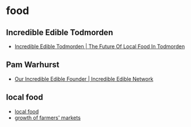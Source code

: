 # food

## Incredible Edible Todmorden

- [Incredible Edible Todmorden | The Future Of Local Food In Todmorden](https://www.incredible-edible-todmorden.co.uk/blogs/spinning-the-three-plates-pam-tells-the-story)

## Pam Warhurst

- [Our Incredible Edible Founder | Incredible Edible Network](http://incredibleediblenetwork.org.uk/our-incredible-edible-founder)

## local food

- [local food ](http://www.google.com.tw/search?q=%22local+food%22&num=100&gws_rd=ssl&tbm=isch&tbo=u&source=univ&sa=X)
- [growth of farmers' markets](http://www.huffingtonpost.com/michael-zacka/local-foods-from-fad-to-f_b_5502757.html)


